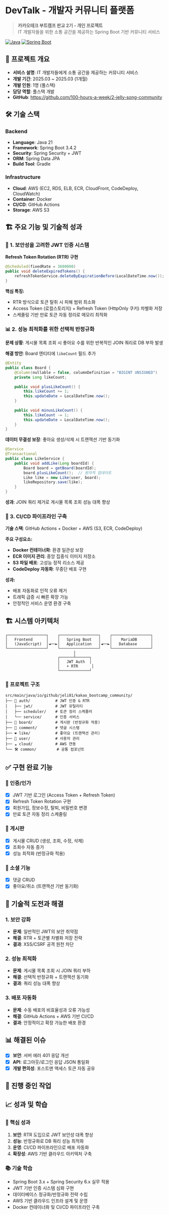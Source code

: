 # DevTalk - 개발자 커뮤니티 플랫폼

> **카카오테크 부트캠프 판교 2기 - 개인 프로젝트**  
> IT 개발자들을 위한 소통 공간을 제공하는 Spring Boot 기반 커뮤니티 서비스

[![Java](https://img.shields.io/badge/Java-21-orange.svg)](https://adoptopenjdk.net/)
[![Spring Boot](https://img.shields.io/badge/Spring%20Boot-3.4.2-brightgreen.svg)](https://spring.io/projects/spring-boot)

## 📖 프로젝트 개요

- **서비스 설명**: IT 개발자들에게 소통 공간을 제공하는 커뮤니티 서비스
- **개발 기간**: 2025.03 ~ 2025.03 (1개월)
- **개발 인원**: 1명 (풀스택)
- **담당 역할**: 풀스택 개발
- **GitHub**: https://github.com/100-hours-a-week/2-jelly-song-community

## 🛠️ 기술 스택

### Backend
- **Language**: Java 21
- **Framework**: Spring Boot 3.4.2
- **Security**: Spring Security + JWT 
- **ORM**: Spring Data JPA
- **Build Tool**: Gradle

### Infrastructure
- **Cloud**: AWS (EC2, RDS, ELB, ECR, CloudFront, CodeDeploy, CloudWatch)
- **Container**: Docker
- **CI/CD**: GitHub Actions
- **Storage**: AWS S3

## 🏗️ 주요 기능 및 기술적 성과

### 🔐 1. 보안성을 고려한 JWT 인증 시스템

**Refresh Token Rotation (RTR) 구현**
```java
@Scheduled(fixedRate = 3600000)
public void deleteExpiredTokens() {
    refreshTokenService.deleteByExpirationBefore(LocalDateTime.now());
}
```

**핵심 특징:**
- RTR 방식으로 토큰 탈취 시 피해 범위 최소화
- Access Token (로컬스토리지) + Refresh Token (HttpOnly 쿠키) 차별화 저장
- 스케줄링 기반 만료 토큰 자동 정리로 메모리 최적화

### 📊 2. 성능 최적화를 위한 선택적 반정규화

**문제 상황**: 게시물 목록 조회 시 좋아요 수를 위한 반복적인 JOIN 쿼리로 DB 부하 발생

**해결 방안**: Board 엔티티에 `likeCount` 필드 추가
```java
@Entity
public class Board {
    @Column(nullable = false, columnDefinition = "BIGINT UNSIGNED")
    private Long likeCount;  
    
    public void plusLikeCount() {
        this.likeCount += 1;
        this.updateDate = LocalDateTime.now();
    }
    
    public void minusLikeCount() {
        this.likeCount -= 1;
        this.updateDate = LocalDateTime.now();
    }
}
```

**데이터 무결성 보장**: 좋아요 생성/삭제 시 트랜잭션 기반 동기화
```java
@Service
@Transactional
public class LikeService {
    public void addLike(Long boardId) {
        Board board = getBoard(boardId);
        board.plusLikeCount();  // 원자적 업데이트
        Like like = new Like(user, board);
        likeRepository.save(like);
    }
}
```

**성과**: JOIN 쿼리 제거로 게시물 목록 조회 성능 대폭 향상

### 🚀 3. CI/CD 파이프라인 구축

**기술 스택**: GitHub Actions + Docker + AWS (S3, ECR, CodeDeploy)

**주요 구성요소:**
- **Docker 컨테이너화**: 환경 일관성 보장
- **ECR 이미지 관리**: 중앙 집중식 이미지 저장소
- **S3 파일 배포**: 고성능 정적 리소스 제공
- **CodeDeploy 자동화**: 무중단 배포 구현

**성과:**
- 배포 자동화로 인적 오류 제거
- 트래픽 급증 시 빠른 확장 가능
- 안정적인 서비스 운영 환경 구축

## 🏗️ 시스템 아키텍처

```
┌─────────────────┐    ┌─────────────────┐    ┌─────────────────┐
│   Frontend      │    │   Spring Boot   │    │    MariaDB      │
│   (JavaScript)  │◄──►│   Application   │◄──►│   Database      │
└─────────────────┘    └─────────────────┘    └─────────────────┘
                              │
                       ┌──────┴──────┐
                       │   JWT Auth  │
                       │   + RTR      │
                       └─────────────┘
```

### 📁 프로젝트 구조
```
src/main/java/io/github/jeli01/kakao_bootcamp_community/
├── 🔐 auth/           # JWT 인증 & RTR
│   ├── jwt/          # JWT 유틸리티
│   ├── scheduler/    # 토큰 정리 스케줄러
│   └── service/      # 인증 서비스
├── 📝 board/          # 게시판 (반정규화 적용)
├── 💬 comment/        # 댓글 시스템
├── ❤️ like/           # 좋아요 (트랜잭션 관리)
├── 👤 user/           # 사용자 관리
├── ☁️ cloud/          # AWS 연동
└── 🛠️ common/         # 공통 컴포넌트
```

## ✅ 구현 완료 기능

### 🔐 인증/인가
- [x] JWT 기반 로그인 (Access Token + Refresh Token)
- [x] Refresh Token Rotation 구현
- [x] 회원가입, 정보수정, 탈퇴, 비밀번호 변경
- [x] 만료 토큰 자동 정리 스케줄링

### 📝 게시판
- [x] 게시물 CRUD (생성, 조회, 수정, 삭제)
- [x] 조회수 자동 증가
- [x] 성능 최적화 (반정규화 적용)

### 💬 소셜 기능
- [x] 댓글 CRUD
- [x] 좋아요/취소 (트랜잭션 기반 동기화)

## 🔧 기술적 도전과 해결

### 1. 보안 강화
- **문제**: 일반적인 JWT의 보안 취약점
- **해결**: RTR + 토큰별 차별화 저장 전략
- **결과**: XSS/CSRF 공격 원천 차단

### 2. 성능 최적화
- **문제**: 게시물 목록 조회 시 JOIN 쿼리 부하
- **해결**: 선택적 반정규화 + 트랜잭션 동기화
- **결과**: 쿼리 성능 대폭 향상

### 3. 배포 자동화
- **문제**: 수동 배포의 비효율성과 오류 가능성
- **해결**: GitHub Actions + AWS 기반 CI/CD
- **결과**: 안정적이고 확장 가능한 배포 환경

## 📊 해결된 이슈

- [x] **보안**: 서버 에러 401 응답 개선
- [x] **API**: 로그아웃/로그인 응답 JSON 통일화
- [x] **개발 편의성**: 포스트맨 액세스 토큰 자동 공유

## 🔄 진행 중인 작업

## 📈 성과 및 학습

### 🎯 핵심 성과
1. **보안**: RTR 도입으로 JWT 보안성 대폭 향상
2. **성능**: 반정규화로 DB 쿼리 성능 최적화
3. **운영**: CI/CD 파이프라인으로 배포 자동화
4. **확장성**: AWS 기반 클라우드 아키텍처 구축

### 📚 기술 학습
- Spring Boot 3.x + Spring Security 6.x 실무 적용
- JWT 기반 인증 시스템 심화 구현
- 데이터베이스 정규화/반정규화 전략 수립
- AWS 기반 클라우드 인프라 설계 및 운영
- Docker 컨테이너화 및 CI/CD 파이프라인 구축
